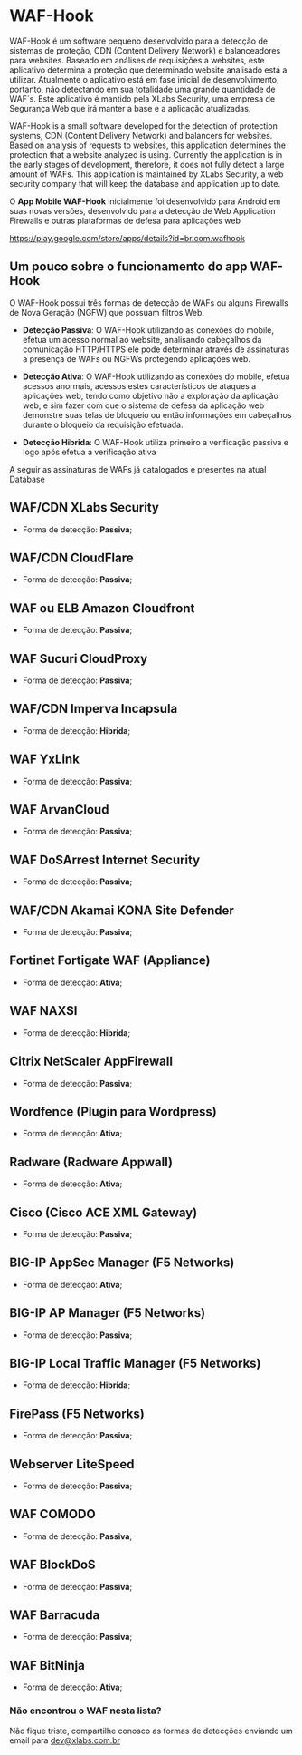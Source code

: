 # WAF-Hook

WAF-Hook é um software pequeno desenvolvido para a detecção de sistemas de proteção, CDN (Content Delivery Network) e balanceadores para websites.
Baseado em análises de requisições a websites, este aplicativo determina a proteção que determinado website analisado está a utilizar.
Atualmente o aplicativo está em fase inicial de desenvolvimento, portanto, não detectando em sua totalidade uma grande quantidade de WAF´s.
Este aplicativo é mantido pela XLabs Security, uma empresa de Segurança Web que irá manter a base e a aplicação atualizadas.

WAF-Hook is a small software developed for the detection of protection systems, CDN (Content Delivery Network) and balancers for websites.
Based on analysis of requests to websites, this application determines the protection that a website analyzed is using.
Currently the application is in the early stages of development, therefore, it does not fully detect a large amount of WAFs.
This application is maintained by XLabs Security, a web security company that will keep the database and application up to date.


O **App Mobile WAF-Hook** inicialmente foi desenvolvido para Android em suas novas versões,
desenvolvido para a detecção de Web Application Firewalls e outras plataformas de defesa para aplicações web

https://play.google.com/store/apps/details?id=br.com.wafhook


## Um pouco sobre o funcionamento do app WAF-Hook

O WAF-Hook possui três formas de detecção de WAFs ou alguns Firewalls de Nova Geração (NGFW) que possuam filtros Web.

- **Detecção Passiva**:
O WAF-Hook utilizando as conexões do mobile, efetua um acesso normal ao website,
analisando cabeçalhos da comunicação HTTP/HTTPS ele pode determinar através de assinaturas
a presença de WAFs ou NGFWs protegendo aplicações web.


- **Detecção Ativa**:
O WAF-Hook utilizando as conexões do mobile, efetua acessos anormais, 
acessos estes característicos de ataques a aplicações web, tendo como objetivo não a exploração da aplicação web,
e sim fazer com que o sistema de defesa da aplicação web demonstre suas telas de bloqueio ou então informações em cabeçalhos
durante o bloqueio da requisição efetuada.


- **Detecção Hibrida**:
O WAF-Hook utiliza primeiro a verificação passiva e logo após efetua a verificação ativa


A seguir as assinaturas de WAFs já catalogados e presentes na atual Database

## WAF/CDN XLabs Security

- Forma de detecção: **Passiva**; 


## WAF/CDN CloudFlare

- Forma de detecção: **Passiva**; 


## WAF ou ELB Amazon Cloudfront

- Forma de detecção: **Passiva**; 


## WAF Sucuri CloudProxy

- Forma de detecção: **Passiva**; 


## WAF/CDN Imperva Incapsula

- Forma de detecção: **Hibrida**; 


## WAF YxLink

- Forma de detecção: **Passiva**; 


## WAF ArvanCloud

- Forma de detecção: **Passiva**; 


## WAF DoSArrest Internet Security

- Forma de detecção: **Passiva**; 


## WAF/CDN Akamai KONA Site Defender

- Forma de detecção: **Passiva**; 


## Fortinet Fortigate WAF (Appliance)

- Forma de detecção: **Ativa**; 


## WAF NAXSI

- Forma de detecção: **Hibrida**; 


## Citrix NetScaler AppFirewall

- Forma de detecção: **Passiva**; 


## Wordfence (Plugin para Wordpress)

- Forma de detecção: **Ativa**; 


## Radware (Radware Appwall)

- Forma de detecção: **Ativa**; 


## Cisco (Cisco ACE XML Gateway)

- Forma de detecção: **Passiva**; 

## BIG-IP AppSec Manager (F5 Networks)

- Forma de detecção: **Ativa**;

## BIG-IP AP Manager (F5 Networks)

- Forma de detecção: **Passiva**;

## BIG-IP Local Traffic Manager (F5 Networks)

- Forma de detecção: **Hibrida**;

## FirePass (F5 Networks)

- Forma de detecção: **Passiva**;

## Webserver LiteSpeed

- Forma de detecção: **Passiva**; 

## WAF COMODO

- Forma de detecção: **Passiva**; 

## WAF BlockDoS

- Forma de detecção: **Passiva**; 

## WAF Barracuda

- Forma de detecção: **Passiva**;

## WAF BitNinja

- Forma de detecção: **Ativa**; 



### Não encontrou o WAF nesta lista?
Não fique triste, compartilhe conosco as formas de detecções enviando um email para dev@xlabs.com.br
